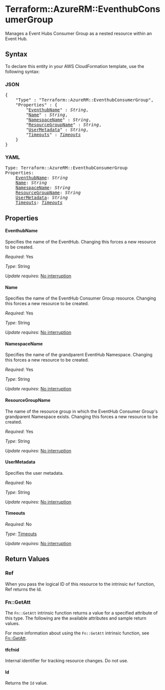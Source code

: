 # Terraform::AzureRM::EventhubConsumerGroup

Manages a Event Hubs Consumer Group as a nested resource within an Event Hub.

## Syntax

To declare this entity in your AWS CloudFormation template, use the following syntax:

### JSON

<pre>
{
    "Type" : "Terraform::AzureRM::EventhubConsumerGroup",
    "Properties" : {
        "<a href="#eventhubname" title="EventhubName">EventhubName</a>" : <i>String</i>,
        "<a href="#name" title="Name">Name</a>" : <i>String</i>,
        "<a href="#namespacename" title="NamespaceName">NamespaceName</a>" : <i>String</i>,
        "<a href="#resourcegroupname" title="ResourceGroupName">ResourceGroupName</a>" : <i>String</i>,
        "<a href="#usermetadata" title="UserMetadata">UserMetadata</a>" : <i>String</i>,
        "<a href="#timeouts" title="Timeouts">Timeouts</a>" : <i><a href="timeouts.md">Timeouts</a></i>
    }
}
</pre>

### YAML

<pre>
Type: Terraform::AzureRM::EventhubConsumerGroup
Properties:
    <a href="#eventhubname" title="EventhubName">EventhubName</a>: <i>String</i>
    <a href="#name" title="Name">Name</a>: <i>String</i>
    <a href="#namespacename" title="NamespaceName">NamespaceName</a>: <i>String</i>
    <a href="#resourcegroupname" title="ResourceGroupName">ResourceGroupName</a>: <i>String</i>
    <a href="#usermetadata" title="UserMetadata">UserMetadata</a>: <i>String</i>
    <a href="#timeouts" title="Timeouts">Timeouts</a>: <i><a href="timeouts.md">Timeouts</a></i>
</pre>

## Properties

#### EventhubName

Specifies the name of the EventHub. Changing this forces a new resource to be created.

_Required_: Yes

_Type_: String

_Update requires_: [No interruption](https://docs.aws.amazon.com/AWSCloudFormation/latest/UserGuide/using-cfn-updating-stacks-update-behaviors.html#update-no-interrupt)

#### Name

Specifies the name of the EventHub Consumer Group resource. Changing this forces a new resource to be created.

_Required_: Yes

_Type_: String

_Update requires_: [No interruption](https://docs.aws.amazon.com/AWSCloudFormation/latest/UserGuide/using-cfn-updating-stacks-update-behaviors.html#update-no-interrupt)

#### NamespaceName

Specifies the name of the grandparent EventHub Namespace. Changing this forces a new resource to be created.

_Required_: Yes

_Type_: String

_Update requires_: [No interruption](https://docs.aws.amazon.com/AWSCloudFormation/latest/UserGuide/using-cfn-updating-stacks-update-behaviors.html#update-no-interrupt)

#### ResourceGroupName

The name of the resource group in which the EventHub Consumer Group's grandparent Namespace exists. Changing this forces a new resource to be created.

_Required_: Yes

_Type_: String

_Update requires_: [No interruption](https://docs.aws.amazon.com/AWSCloudFormation/latest/UserGuide/using-cfn-updating-stacks-update-behaviors.html#update-no-interrupt)

#### UserMetadata

Specifies the user metadata.

_Required_: No

_Type_: String

_Update requires_: [No interruption](https://docs.aws.amazon.com/AWSCloudFormation/latest/UserGuide/using-cfn-updating-stacks-update-behaviors.html#update-no-interrupt)

#### Timeouts

_Required_: No

_Type_: <a href="timeouts.md">Timeouts</a>

_Update requires_: [No interruption](https://docs.aws.amazon.com/AWSCloudFormation/latest/UserGuide/using-cfn-updating-stacks-update-behaviors.html#update-no-interrupt)

## Return Values

### Ref

When you pass the logical ID of this resource to the intrinsic `Ref` function, Ref returns the Id.

### Fn::GetAtt

The `Fn::GetAtt` intrinsic function returns a value for a specified attribute of this type. The following are the available attributes and sample return values.

For more information about using the `Fn::GetAtt` intrinsic function, see [Fn::GetAtt](https://docs.aws.amazon.com/AWSCloudFormation/latest/UserGuide/intrinsic-function-reference-getatt.html).

#### tfcfnid

Internal identifier for tracking resource changes. Do not use.

#### Id

Returns the <code>Id</code> value.


